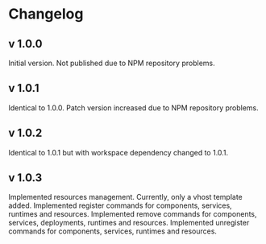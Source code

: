 # Changelog

## v 1.0.0

Initial version. Not published due to NPM repository problems.

## v 1.0.1

Identical to 1.0.0. Patch version increased due to NPM repository problems. 

## v 1.0.2

Identical to 1.0.1 but with workspace dependency changed to 1.0.1.

## v 1.0.3

Implemented resources management. Currently, only a vhost template added.
Implemented register commands for components, services, runtimes and resources.
Implemented remove commands for components, services, deployments, runtimes and resources.
Implemented unregister commands for components, services, runtimes and resources.
